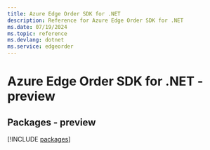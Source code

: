 ```yaml
---
title: Azure Edge Order SDK for .NET
description: Reference for Azure Edge Order SDK for .NET
ms.date: 07/19/2024
ms.topic: reference
ms.devlang: dotnet
ms.service: edgeorder
---
```

# Azure Edge Order SDK for .NET - preview
## Packages - preview
[!INCLUDE [packages](edge-order-index.md)]